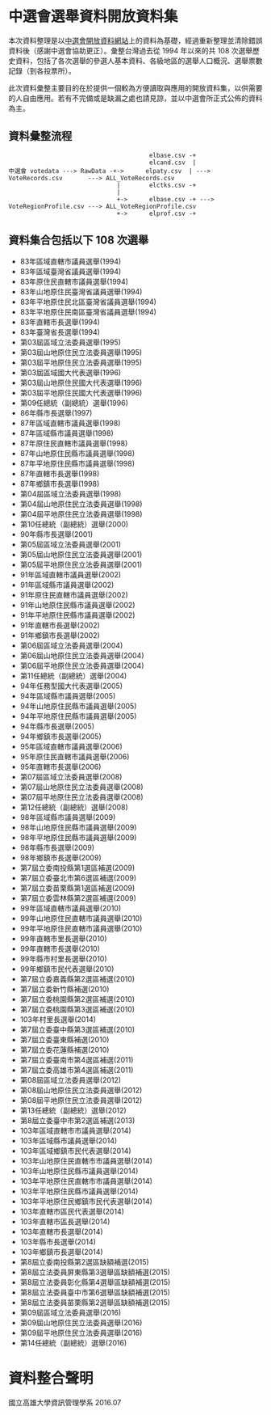 # 中選會選舉資料開放資料集

本次資料整理是以[中選會開放資料網站][CEC]上的資料為基礎，經過重新整理並清除錯誤資料後（感謝中選會協助更正）。彙整台灣過去從 1994 年以來的共 108 次選舉歷史資料，包括了各次選舉的參選人基本資料、各級地區的選舉人口概況、選舉票數記錄（到各投票所）。

此次資料彙整主要目的在於提供一個較為方便讀取與應用的開放資料集，以供需要的人自由應用。若有不完備或是缺漏之處也請見諒，並以中選會所正式公佈的資料為主。

[CEC]: http://data.cec.gov.tw/votedata.zip "中選會開放資料網站"

## 資料彙整流程

```
                                       elbase.csv -+
                                       elcand.csv  |
中選會 votedata ---> RawData -+->      elpaty.csv  | --->        VoteRecords.csv       ---> ALL_VoteRecords.csv
                              |        elctks.csv -+
                              |
                              +->      elbase.csv -+ --->        VoteRegionProfile.csv ---> ALL_VoteRegionProfile.csv
                              +->      elprof.csv -+

```



 
## 資料集合包括以下 108 次選舉
 
* 83年區域直轄市議員選舉(1994)
* 83年區域臺灣省議員選舉(1994)
* 83年原住民直轄市議員選舉(1994)
* 83年山地原住民臺灣省議員選舉(1994)
* 83年平地原住民北區臺灣省議員選舉(1994)
* 83年平地原住民南區臺灣省議員選舉(1994)
* 83年直轄市長選舉(1994)
* 83年臺灣省長選舉(1994)
* 第03屆區域立法委員選舉(1995)
* 第03屆山地原住民立法委員選舉(1995)
* 第03屆平地原住民立法委員選舉(1995)
* 第03屆區域國大代表選舉(1996)
* 第03屆山地原住民國大代表選舉(1996)
* 第03屆平地原住民國大代表選舉(1996)
* 第09任總統（副總統）選舉(1996)
* 86年縣市長選舉(1997)
* 87年區域直轄市議員選舉(1998)
* 87年區域縣市議員選舉(1998)
* 87年原住民直轄市議員選舉(1998)
* 87年山地原住民縣市議員選舉(1998)
* 87年平地原住民縣市議員選舉(1998)
* 87年直轄市長選舉(1998)
* 87年鄉鎮市長選舉(1998)
* 第04屆區域立法委員選舉(1998)
* 第04屆山地原住民立法委員選舉(1998)
* 第04屆平地原住民立法委員選舉(1998)
* 第10任總統（副總統）選舉(2000)
* 90年縣市長選舉(2001)
* 第05屆區域立法委員選舉(2001)
* 第05屆山地原住民立法委員選舉(2001)
* 第05屆平地原住民立法委員選舉(2001)
* 91年區域直轄市議員選舉(2002)
* 91年區域縣市議員選舉(2002)
* 91年原住民直轄市議員選舉(2002)
* 91年山地原住民縣市議員選舉(2002)
* 91年平地原住民縣市議員選舉(2002)
* 91年直轄市長選舉(2002)
* 91年鄉鎮市長選舉(2002)
* 第06屆區域立法委員選舉(2004)
* 第06屆山地原住民立法委員選舉(2004)
* 第06屆平地原住民立法委員選舉(2004)
* 第11任總統（副總統）選舉(2004)
* 94年任務型國大代表選舉(2005)
* 94年區域縣市議員選舉(2005)
* 94年山地原住民縣市議員選舉(2005)
* 94年平地原住民縣市議員選舉(2005)
* 94年縣市長選舉(2005)
* 94年鄉鎮市長選舉(2005)
* 95年區域直轄市議員選舉(2006)
* 95年原住民直轄市議員選舉(2006)
* 95年直轄市長選舉(2006)
* 第07屆區域立法委員選舉(2008)
* 第07屆山地原住民立法委員選舉(2008)
* 第07屆平地原住民立法委員選舉(2008)
* 第12任總統（副總統）選舉(2008)
* 98年區域縣市議員選舉(2009)
* 98年山地原住民縣市議員選舉(2009)
* 98年平地原住民縣市議員選舉(2009)
* 98年縣市長選舉(2009)
* 98年鄉鎮市長選舉(2009)
* 第7屆立委南投縣第1選區補選(2009)
* 第7屆立委臺北市第6選區補選(2009)
* 第7屆立委苗栗縣第1選區補選(2009)
* 第7屆立委雲林縣第2選區補選(2009)
* 99年區域直轄市議員選舉(2010)
* 99年山地原住民直轄市議員選舉(2010)
* 99年平地原住民直轄市議員選舉(2010)
* 99年直轄市里長選舉(2010)
* 99年直轄市長選舉(2010)
* 99年縣市村里長選舉(2010)
* 99年鄉鎮市民代表選舉(2010)
* 第7屆立委嘉義縣第2選區補選(2010)
* 第7屆立委新竹縣補選(2010)
* 第7屆立委桃園縣第2選區補選(2010)
* 第7屆立委桃園縣第3選區補選(2010)
* 103年村里長選舉(2014)
* 第7屆立委臺中縣第3選區補選(2010)
* 第7屆立委臺東縣補選(2010)
* 第7屆立委花蓮縣補選(2010)
* 第7屆立委臺南市第4選區補選(2011)
* 第7屆立委高雄市第4選區補選(2011)
* 第08屆區域立法委員選舉(2012)
* 第08屆山地原住民立法委員選舉(2012)
* 第08屆平地原住民立法委員選舉(2012)
* 第13任總統（副總統）選舉(2012)
* 第8屆立委臺中市第2選區補選(2013)
* 103年區域直轄市市議員選舉(2014)
* 103年區域縣市議員選舉(2014)
* 103年區域鄉鎮市民代表選舉(2014)
* 103年山地原住民直轄市市議員選舉(2014)
* 103年山地原住民縣市議員選舉(2014)
* 103年平地原住民直轄市市議員選舉(2014)
* 103年平地原住民縣市議員選舉(2014)
* 103年平地原住民鄉鎮市民代表選舉(2014)
* 103年直轄市區民代表選舉(2014)
* 103年直轄市區長選舉(2014)
* 103年直轄市長選舉(2014)
* 103年縣市長選舉(2014)
* 103年鄉鎮市長選舉(2014)
* 第8屆立委南投縣第2選區缺額補選(2015)
* 第8屆立法委員屏東縣第3選舉區缺額補選(2015)
* 第8屆立法委員彰化縣第4選舉區缺額補選(2015)
* 第8屆立法委員臺中市第6選舉區缺額補選(2015)
* 第8屆立法委員苗栗縣第2選舉區缺額補選(2015)
* 第09屆區域立法委員選舉(2016)
* 第09屆山地原住民立法委員選舉(2016)
* 第09屆平地原住民立法委員選舉(2016)
* 第14任總統（副總統）選舉(2016)


# 資料整合聲明

國立高雄大學資訊管理學系
2016.07
